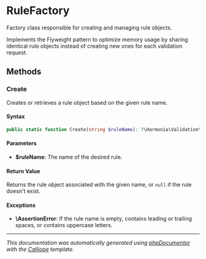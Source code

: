 # RuleFactory

Factory class responsible for creating and managing rule objects.

Implements the Flyweight pattern to optimize memory usage by sharing
identical rule objects instead of creating new ones for each validation
request.

## Methods

### Create

Creates or retrieves a rule object based on the given rule name.

#### Syntax

```php
public static function Create(string $ruleName): ?\Harmonia\Validation\Rules\Rule
```

#### Parameters

- **$ruleName**: The name of the desired rule.

#### Return Value

Returns the rule object associated with the given name, or `null` if the rule doesn't exist.

#### Exceptions

- **\AssertionError**: If the rule name is empty, contains leading or trailing spaces, or contains uppercase letters.

---

*This documentation was automatically generated using [phpDocumentor](http://www.phpdoc.org/) with the [Calliope](https://github.com/DaphneWebFramework/Calliope) template.*
